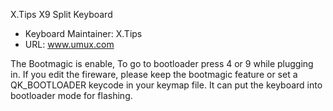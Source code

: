 X.Tips X9 Split Keyboard

* Keyboard Maintainer: X.Tips
* URL: www.umux.com

The Bootmagic is enable, To go to bootloader press 4 or 9 while plugging in.
If you edit the fireware, please keep the bootmagic feature or set a QK_BOOTLOADER keycode in your keymap file. It can put the keyboard into bootloader mode for flashing.
 